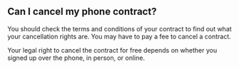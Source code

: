 ##  Can I cancel my phone contract?

You should check the terms and conditions of your contract to find out what
your cancellation rights are. You may have to pay a fee to cancel a contract.

Your legal right to cancel the contract for free depends on whether you signed
up over the phone, in person, or online.
